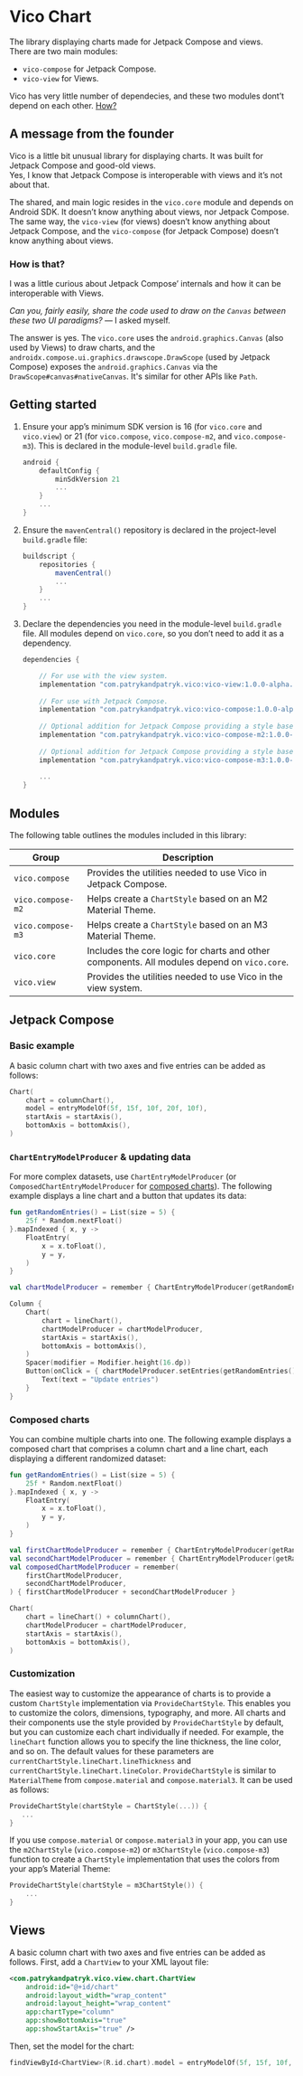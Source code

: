 # Vico Chart
The library displaying charts made for Jetpack Compose and views.  
There are two main modules:
- `vico-compose` for Jetpack Compose.
- `vico-view` for Views.  

Vico has very little number of dependecies, and these two modules dont’t depend on each other. [How?](#how-is-that)

## A message from the founder
Vico is a little bit unusual library for displaying charts. It was built for Jetpack Compose and good-old views.  
Yes, I know that Jetpack Compose is interoperable with views and it’s not about that.  

The shared, and main logic resides in the `vico.core` module and depends on Android SDK. It doesn’t know anything about views, nor Jetpack Compose.
The same way, the `vico-view` (for views) doesn’t know anything about Jetpack Compose, and the `vico-compose` (for Jetpack Compose) doesn’t know anything about views.  
### How is that?
I was a little curious about Jetpack Compose’ internals and how it can be interoperable with Views.  

*Can you, fairly easily, share the code used to draw on the `Canvas` between these two UI paradigms?* — I asked myself.  

The answer is yes. The `vico.core` uses the `android.graphics.Canvas` (also used by Views) to draw charts, and the `androidx.compose.ui.graphics.drawscope.DrawScope` (used by Jetpack Compose) exposes the `android.graphics.Canvas` via the `DrawScope#canvas#nativeCanvas`. It's similar for other APIs like `Path`.

## Getting started

1. Ensure your app’s minimum SDK version is 16 (for `vico.core` and `vico.view`) or 21 (for `vico.compose`, `vico.compose-m2`, and `vico.compose-m3`). This is declared in the module-level `build.gradle` file.

    ```groovy
    android {
        defaultConfig {
            minSdkVersion 21
            ...
        }
        ...
    }
    ```

1. Ensure the `mavenCentral()` repository is declared in the project-level `build.gradle` file:

    ```groovy
    buildscript {
        repositories {
            mavenCentral()
            ...
        }
        ...
    }
    ```

1. Declare the dependencies you need in the module-level `build.gradle` file. All modules depend on `vico.core`, so you don’t need to add it as a dependency.

    ```groovy
    dependencies {
    
        // For use with the view system.
        implementation "com.patrykandpatryk.vico:vico-view:1.0.0-alpha.1"
        
        // For use with Jetpack Compose.
        implementation "com.patrykandpatryk.vico:vico-compose:1.0.0-alpha.1"
        
        // Optional addition for Jetpack Compose providing a style based on the Material 2 theme.
        implementation "com.patrykandpatryk.vico:vico-compose-m2:1.0.0-alpha.1"
        
        // Optional addition for Jetpack Compose providing a style based on the Material 3 theme.
        implementation "com.patrykandpatryk.vico:vico-compose-m3:1.0.0-alpha.1"
        
        ...
    }
    ```

## Modules

The following table outlines the modules included in this library:

| Group             | Description                                                                                 |
| ----------------- | ------------------------------------------------------------------------------------------- |
| `vico.compose`    | Provides the utilities needed to use Vico in Jetpack Compose.                               |
| `vico.compose-m2` | Helps create a `ChartStyle` based on an M2 Material Theme.                                  |
| `vico.compose-m3` | Helps create a `ChartStyle` based on an M3 Material Theme.                                  |
| `vico.core`       | Includes the core logic for charts and other components. All modules depend on `vico.core`. |
| `vico.view`       | Provides the utilities needed to use Vico in the view system.                               |

## Jetpack Compose

### Basic example

A basic column chart with two axes and five entries can be added as follows:

```kt
Chart(
    chart = columnChart(),
    model = entryModelOf(5f, 15f, 10f, 20f, 10f),
    startAxis = startAxis(),
    bottomAxis = bottomAxis(),
)
```

### `ChartEntryModelProducer` & updating data

For more complex datasets, use `ChartEntryModelProducer` (or `ComposedChartEntryModelProducer` for
[composed charts](#composed-charts)). The following example displays a line chart and a button that updates its data:

```kt
fun getRandomEntries() = List(size = 5) {
    25f * Random.nextFloat()
}.mapIndexed { x, y ->
    FloatEntry(
        x = x.toFloat(),
        y = y,
    )
}

val chartModelProducer = remember { ChartEntryModelProducer(getRandomEntries()) }

Column {
    Chart(
        chart = lineChart(),
        chartModelProducer = chartModelProducer,
        startAxis = startAxis(),
        bottomAxis = bottomAxis(),
    )
    Spacer(modifier = Modifier.height(16.dp))
    Button(onClick = { chartModelProducer.setEntries(getRandomEntries()) }) {
        Text(text = "Update entries")
    }
}
```

### Composed charts

You can combine multiple charts into one. The following example displays a composed chart that
comprises a column chart and a line chart, each displaying a different randomized dataset:

```kt
fun getRandomEntries() = List(size = 5) {
    25f * Random.nextFloat()
}.mapIndexed { x, y ->
    FloatEntry(
        x = x.toFloat(),
        y = y,
    )
}

val firstChartModelProducer = remember { ChartEntryModelProducer(getRandomEntries()) }
val secondChartModelProducer = remember { ChartEntryModelProducer(getRandomEntries()) }
val composedChartModelProducer = remember(
    firstChartModelProducer,
    secondChartModelProducer,
) { firstChartModelProducer + secondChartModelProducer }

Chart(
    chart = lineChart() + columnChart(),
    chartModelProducer = chartModelProducer,
    startAxis = startAxis(),
    bottomAxis = bottomAxis(),
)
```

### Customization

The easiest way to customize the appearance of charts is to provide a custom `ChartStyle`
implementation via `ProvideChartStyle`. This enables you to customize the colors, dimensions,
typography, and more. All charts and their components use the style provided by `ProvideChartStyle`
by default, but you can customize each chart individually if needed. For example, the `lineChart`
function allows you to specify the line thickness, the line color, and so on. The default values
for these parameters are `currentChartStyle.lineChart.lineThickness` and
`currentChartStyle.lineChart.lineColor`. `ProvideChartStyle` is similar to `MaterialTheme` from
`compose.material` and `compose.material3`. It can be used as follows:

```kt
ProvideChartStyle(chartStyle = ChartStyle(...)) {
   ...
}
```

If you use `compose.material` or `compose.material3` in your app, you can use the `m2ChartStyle`
(`vico.compose-m2`) or `m3ChartStyle` (`vico.compose-m3`) function to create a `ChartStyle`
implementation that uses the colors from your app’s Material Theme:

```kt
ProvideChartStyle(chartStyle = m3ChartStyle()) {
    ...
}
```

## Views

A basic column chart with two axes and five entries can be added as follows. First, add a `ChartView` to your XML layout file:

```xml
<com.patrykandpatryk.vico.view.chart.ChartView
    android:id="@+id/chart"
    android:layout_width="wrap_content"
    android:layout_height="wrap_content"
    app:chartType="column"
    app:showBottomAxis="true"
    app:showStartAxis="true" />
```

Then, set the model for the chart:

```kt
findViewById<ChartView>(R.id.chart).model = entryModelOf(5f, 15f, 10f, 20f, 10f)
```
